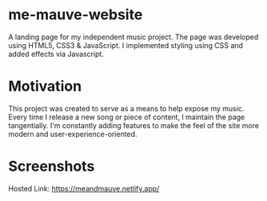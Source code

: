 # me-mauve-website

A landing page for my independent music project. The page was developed using HTML5, CSS3 & JavaScript. I implemented styling using CSS and added effects via Javascript.

# Motivation
This project was created to serve as a means to help expose my music. Every time I release a new song or piece of content, I maintain the page tangentially. I'm constantly adding features to make the feel of the site more modern and user-experience-oriented. 

# Screenshots




Hosted Link: https://meandmauve.netlify.app/
